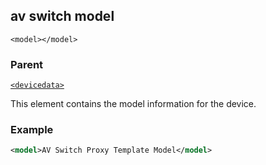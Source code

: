 ## av switch model

`<model></model>`


### Parent

[`<devicedata>`][1]


This element contains the model information for the device.


### Example

```xml
<model>AV Switch Proxy Template Model</model>

```


[1]:	https://snap-one.github.io/docs-driverworks-xml/#devicedata